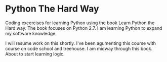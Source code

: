 # Python The Hard Way

Coding excercises for learning Python using the book Learn Python the Hard way.
The book focuses on Python 2.7. I am learning Python to expand my software knowledge.

I will resume work on this shortly. I've been agumenting this course with course on code school and treehouse.
I am midway through this book. About to start learning logic.


